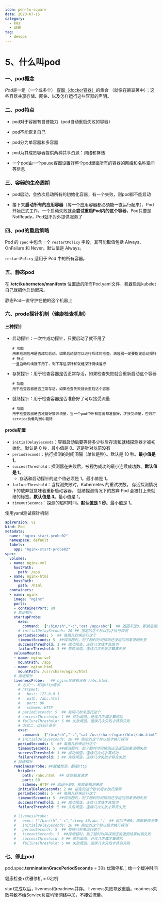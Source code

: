 ```yaml
---
icon: pen-to-square
date: 2023-07-15
category:
  - k8s
  - 部署 
tag:
  - devops
---
```


# 5、什么叫pod



### 一、pod概念

*Pod*是一组（一个或多个） [容器（docker容器）](https://kubernetes.io/zh/docs/concepts/overview/what-is-kubernetes/#why-containers)的集合 （就像在豌豆荚中）；这些容器共享存储、网络、以及怎样运行这些容器的声明。



### 二、pod特点

- pod对于容器有自律能力（pod自动重启失败的容器）

- pod不能恢复自己

- pod分为单容器和多容器

- pod为其成员容器提供两种共享资源：网络和存储

- 一个pod由一个pause容器设置好整个pod里面所有的容器的网络和名称空间等信息

  

### 三、容器的生命周期

- pod启动，会依次启动所有的初始化容器，有一个失败，则pod都不能启动

- 接下来**启动所有的应用容器**（每一个应用容器都必须能一直运行起来），Pod开始正式工作，一个启动失败就会**尝试重启Pod内的这个容器**，Pod只要是NotReady，Pod就不对外提供服务了

  

### 四、pod的重启策略

Pod 的 `spec` 中包含一个 `restartPolicy` 字段，其可能取值包括 Always、OnFailure 和 Never。默认值是 Always。

`restartPolicy` 适用于 Pod 中的所有容器。



### 五、静态pod

在  **/etc/kubernetes/manifests** 位置放的所有Pod.yaml文件，机器启动kubelet自己就把他启动起来。

静态Pod一直守护在他的这个机器上



### 六、prode探针机制（健康检查机制）



#### 三种探针

- 启动探针：一次性成功探针，只要启动了就不用了

  ```
  # 功能
  用来检测应用是否成功启动。如果启动就可以进行后续的检查。满容器一定要指定启动探针
  # 特点
  一旦启动后续就不用了，剩下存活探针和就绪探针持续运行
  ```

- 存货探针：用于检查容器是否正常存活，如果检查失败就会重新启动这个容器

  ```
  # 功能
  用于检查容器是否正常存活，如果检查失败就会重启这个容器
  ```

- 就绪探针：用于检查容器是否准备好了可以接受流量

  ```
  # 功能
  用于检查容器是否准备好接收流量，当一个pod中所有容器都准备好，才接受流量，否则将service负载均衡中剔除
  ```

  

#### prode配置

- `initialDelaySeconds`：容器启动后要等待多少秒后存活和就绪探测器才被初始化，默认是 0 秒，最小值是 0。这是针对以前没有
- `periodSeconds`：执行探测的时间间隔（单位是秒）。默认是 10 秒。**最小值是 1**。
- `successThreshold`：探测器在失败后，被视为成功的最小连续成功数。**默认值是 1**。 
  - 存活和启动探针的这个值必须是 1。最小值是 1。
- `failureThreshold`：当探测失败时，Kubernetes 的重试次数。 存活探测情况下的放弃就意味着重新启动容器。 就绪探测情况下的放弃 Pod 会被打上未就绪的标签。**默认值是 3**。最小值是 1。
- `timeoutSeconds`：探测的超时时间。**默认值是 1 秒**。最小值是 1。 

使用yaml测试探针机制

```yaml
apiVersion: v1
kind: Pod
metadata:
  name: "nginx-start-probe02"
  namespace: default
  labels:
    app: "nginx-start-probe02"
spec:
  volumes:
  - name: nginx-vol
    hostPath: 
      path: /app
  - name: nginx-html
    hostPath: 
      path: /html
  containers:
  - name: nginx
    image: "nginx"
    ports:
    - containerPort: 80
    # 启动探针
    startupProbe:
      exec:
        command:  ["/bin/sh","-c","cat /app/abc"]  ## 返回不是0，那就是探测失败
      # initialDelaySeconds: 20 ## 指定的这个秒以后才执行探测
      periodSeconds: 5  ## 每隔几秒来运行这个
      timeoutSeconds: 5  ##探测超时，到了超时时间探测还没返回结果说明失败
      successThreshold: 1 ## 成功阈值，连续几次成才算成功
      failureThreshold: 3 ## 失败阈值，连续几次失败才算真失败
    volumeMounts:
    - name: nginx-vol
      mountPath: /app
    - name: nginx-html
      mountPath: /usr/share/nginx/html
    # 存活探针
    livenessProbe:   ## nginx容器有没有 /abc.html，
      # 方式一，发送http请求
      # httpGet:
      #   host: 127.0.0.1
      #   path: /abc.html
      #   port: 80
      #   scheme: HTTP
      # periodSeconds: 5  ## 每隔几秒来运行这个
      # successThreshold: 1 ## 成功阈值，连续几次成才算成功
      # failureThreshold: 5 ## 失败阈值，连续几次失败才算真失败
      # 方式二，运行sh命令
      exec:
        command:  ["/bin/sh","-c","cat /usr/share/nginx/html/abc.html"]  ## 返回不是0，那就是探测失败
      # initialDelaySeconds: 20 ## 指定的这个秒以后才执行探测
      periodSeconds: 5  ## 每隔几秒来运行这个
      timeoutSeconds: 5  ##探测超时，到了超时时间探测还没返回结果说明失败
      successThreshold: 1 ## 成功阈值，连续几次成才算成功
      failureThreshold: 3 ## 失败阈值，连续几次失败才算真失败
    # 就绪探针
    readinessProbe: ##就绪检测，都是http
      httpGet:  
        path: /abc.html  ## 给容器发请求
        port: 80
        scheme: HTTP ## 返回不是0，那就是探测失败
      initialDelaySeconds: 2 ## 指定的这个秒以后才执行探测
      periodSeconds: 5  ## 每隔几秒来运行这个
      timeoutSeconds: 5  ##探测超时，到了超时时间探测还没返回结果说明失败
      successThreshold: 3 ## 成功阈值，连续几次成才算成功
      failureThreshold: 5 ## 失败阈值，连续几次失败才算真失败
     
    # livenessProbe:
    #   exec: ["/bin/sh","-c","sleep 30;abc "]  ## 返回不是0，那就是探测失败
    #   initialDelaySeconds: 20 ## 指定的这个秒以后才执行探测
    #   periodSeconds: 5  ## 每隔几秒来运行这个
    #   timeoutSeconds: 5  ##探测超时，到了超时时间探测还没返回结果说明失败
    #   successThreshold: 5 ## 成功阈值，连续几次成才算成功
    #   failureThreshold: 5 ## 失败阈值，连续几次失败才算真失败
```



### 七、停止pod

pod.spec.**terminationGracePeriodSeconds** = 30s  优雅停机；给一个缓冲时间

健康检查+优雅停机 = 0宕机

start完成以后，liveness和readness并存。   liveness失败导致重启。readness失败导致不给Service负载均衡网络中加，不接受流量。  





